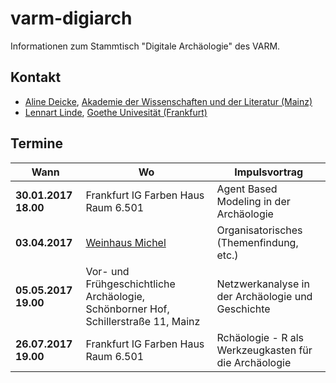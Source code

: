 # varm-digiarch
Informationen zum Stammtisch "Digitale Archäologie" des VARM.
## Kontakt
* [Aline Deicke](mailto:Aline.Deicke@adwmainz.de), [Akademie der Wissenschaften und der Literatur (Mainz)](http://www.adwmainz.de/startseite.html)
* [Lennart Linde](mailto:l.linde@em.uni-frankfurt.de), [Goethe Univesität (Frankfurt)](https://www.uni-frankfurt.de/61359221/Lennart-Linde)

## Termine

| Wann | Wo | Impulsvortrag |
| --- | --- | --- |
| **30.01.2017 18.00** | Frankfurt IG Farben Haus Raum 6.501| Agent Based Modeling in der Archäologie |
| **03.04.2017**| [Weinhaus Michel](https://www.michel-wein.de/) | Organisatorisches (Themenfindung, etc.) |
| **05.05.2017 19.00**| Vor- und Frühgeschichtliche Archäologie, Schönborner Hof, Schillerstraße 11, Mainz | Netzwerkanalyse in der Archäologie und Geschichte |
| **26.07.2017 19.00**| Frankfurt IG Farben Haus Raum 6.501| Rchäologie - R als Werkzeugkasten für die Archäologie|
